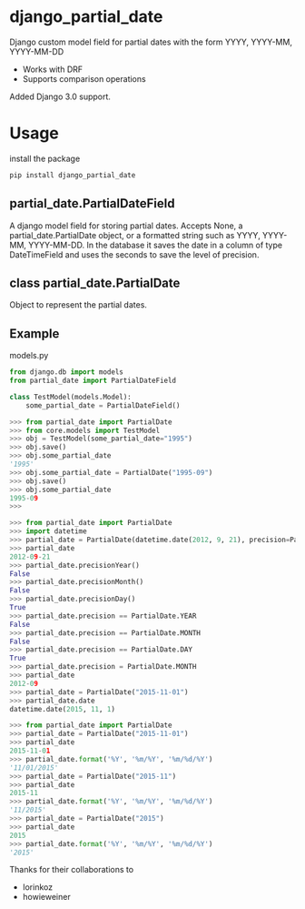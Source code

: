 django_partial_date
================

Django custom model field for partial dates with the form YYYY, YYYY-MM, YYYY-MM-DD

 * Works with DRF
 * Supports comparison operations
 
Added Django 3.0 support.

Usage
================

install the package

```bash
pip install django_partial_date
```


## partial_date.PartialDateField

A django model field for storing partial dates. Accepts None, a partial_date.PartialDate object, or a formatted string such as YYYY, YYYY-MM, YYYY-MM-DD. In the database it saves the date in a column of type DateTimeField and uses the seconds to save the level of precision.

## class partial_date.PartialDate

Object to represent the partial dates.

## Example

models.py
```python
from django.db import models
from partial_date import PartialDateField

class TestModel(models.Model):
    some_partial_date = PartialDateField()
```

```python
>>> from partial_date import PartialDate
>>> from core.models import TestModel
>>> obj = TestModel(some_partial_date="1995")
>>> obj.save()
>>> obj.some_partial_date
'1995'
>>> obj.some_partial_date = PartialDate("1995-09")
>>> obj.save()
>>> obj.some_partial_date
1995-09
>>>
```

```python
>>> from partial_date import PartialDate
>>> import datetime
>>> partial_date = PartialDate(datetime.date(2012, 9, 21), precision=PartialDate.DAY)
>>> partial_date
2012-09-21
>>> partial_date.precisionYear()
False
>>> partial_date.precisionMonth()
False
>>> partial_date.precisionDay()
True
>>> partial_date.precision == PartialDate.YEAR
False
>>> partial_date.precision == PartialDate.MONTH
False
>>> partial_date.precision == PartialDate.DAY
True
>>> partial_date.precision = PartialDate.MONTH
>>> partial_date
2012-09
>>> partial_date = PartialDate("2015-11-01")
>>> partial_date.date
datetime.date(2015, 11, 1)
```


```python
>>> from partial_date import PartialDate
>>> partial_date = PartialDate("2015-11-01")
>>> partial_date
2015-11-01
>>> partial_date.format('%Y', '%m/%Y', '%m/%d/%Y')
'11/01/2015'
>>> partial_date = PartialDate("2015-11")
>>> partial_date
2015-11
>>> partial_date.format('%Y', '%m/%Y', '%m/%d/%Y')
'11/2015'
>>> partial_date = PartialDate("2015")
>>> partial_date
2015
>>> partial_date.format('%Y', '%m/%Y', '%m/%d/%Y')
'2015'
```
Thanks for their collaborations to
- lorinkoz
- howieweiner

